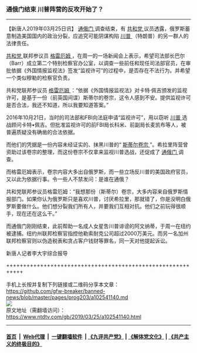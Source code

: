 ### 通俄门结束 川普阵营的反攻开始了？
------------------------

<div class="post_content" itemprop="articleBody">
 <p>
  【新唐人2019年03月25日讯】
  <a href="https://www.ntdtv.com/gb/通俄门.htm">
   通俄门
  </a>
  调查结束，有
  <a href="https://www.ntdtv.com/gb/共和党.htm">
   共和党
  </a>
  议员透露，俄罗斯蓄意制造美国国内的政治分裂，应追究可能阴谋构陷
  <a href="https://www.ntdtv.com/gb/川普.htm">
   川普
  </a>
  （特朗普）的另一群人的法律责任。
 </p>
 <p>
  <a href="https://www.ntdtv.com/gb/共和党.htm">
   共和党
  </a>
  联邦参议员
  <a href="https://www.ntdtv.com/gb/格雷厄姆.htm">
   格雷厄姆
  </a>
  ，在周一的一场新闻会上表示，希望司法部长巴尔（Barr）成立第二个特别检察官办公室，以调查一些前任和现任司法部官员，在审批依据《外国情报监视法》签发“监视许可”的过程中，是否存在不法行为。并希望一个类似穆勒的检察官负责。
 </p>
 <p>
  共和党联邦参议员
  <a href="https://www.ntdtv.com/gb/格雷厄姆.htm">
   格雷厄姆
  </a>
  ：“依据《外国情报监视法》对卡特·佩吉颁发的监视许可，是基于一份（前英国间谍）斯蒂尔的卷宗，这令人感到不安。提供监视许可是否合法，我还不知道，所以我要知道答案。”
 </p>
 <p>
  2016年10月21日，当时的司法部和FBI向法庭申请“监视许可”，用以窃听
  <a href="https://www.ntdtv.com/gb/川普.htm">
   川普
  </a>
  选战顾问卡特•佩吉。但批准监视许可的前FBI局长科米、前副局长麦凯布等人，被普遍质疑没有确凿的合法依据。
 </p>
 <p>
  而他们的凭据是一份内容未经证实的、抹黑川普的“
  <a href="https://www.ntdtv.com/gb/斯蒂尔卷宗.htm">
   斯蒂尔卷宗
  </a>
  ”。希拉里阵营曾资助过该卷宗的整理，而这份卷宗不仅拿来监视川普选战，还促成了
  <a href="https://www.ntdtv.com/gb/通俄门.htm">
   通俄门
  </a>
  调查。
 </p>
 <p>
  而格雷厄姆表示，卷宗内容大多出自俄罗斯，而一些立场反川普的美国政府官员，又以此为依据行事。令一些人不禁发问：是谁在通俄？
 </p>
 <p>
  共和党联邦参议员格雷厄姆：“我想那份（斯蒂尔）卷宗，大多内容来自俄罗斯情报部门。如果你认为俄罗斯只是喜欢川普，讨厌希拉里，那就错了，你是没明白俄罗斯要做什么。他们想分裂我们所有人，并要我们互相对抗。他们之前玩得很顺手，现在还在这么干。”
 </p>
 <p>
  而通俄门刚刚结束，此前帮助一名成人女星吿川普诽谤的阿文纳蒂，于周一在纽约被逮捕。纽约州联邦检察官指控他勒索耐克公司超过2000万美元。而另一名加州联邦检察官则以伪造税表和贪占客户钱财等罪名，同一天对他提起诉讼。
 </p>
 <p>
  新唐人记者李大宇综合报导
 </p>
 <p>
 </p>
 <div class="single_ad">
 </div>
</div>

+++++++++++++++++++++++++++++++++++++++++++++++++++++++++++<br/><br/>
手机上长按并复制下列链接或二维码分享本文章：<br/>
https://github.com/gfw-breaker/banned-news/blob/master/pages/prog203/a102541140.md <br/>
<a href='https://github.com/gfw-breaker/banned-news/blob/master/pages/prog203/a102541140.md'><img src='https://github.com/gfw-breaker/banned-news/blob/master/pages/prog203/a102541140.md.png'/></a> <br/>
原文地址（需翻墙访问）：https://www.ntdtv.com/gb/2019/03/25/a102541140.html


------------------------
#### [首页](https://github.com/gfw-breaker/banned-news/blob/master/README.md) &nbsp;|&nbsp; [Web代理](https://github.com/labour-camp/helloworld) &nbsp;|&nbsp; [一键翻墙软件](https://github.com/gfw-breaker/nogfw/blob/master/README.md) &nbsp;| [《九评共产党》](https://github.com/gfw-breaker/9ping.md/blob/master/README.md#九评之一评共产党是什么) | [《解体党文化》](https://github.com/gfw-breaker/jtdwh.md/blob/master/README.md) | [《共产主义的终极目的》](https://github.com/gfw-breaker/gczydzjmd.md/blob/master/README.md)

